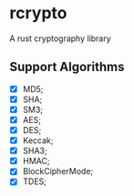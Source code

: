 # rcrypto

A rust cryptography library

## Support Algorithms

- [x] MD5;
- [x] SHA;
- [x] SM3;
- [x] AES;
- [x] DES;
- [x] Keccak;
- [x] SHA3;
- [x] HMAC;
- [x] BlockCipherMode;
- [x] TDES;